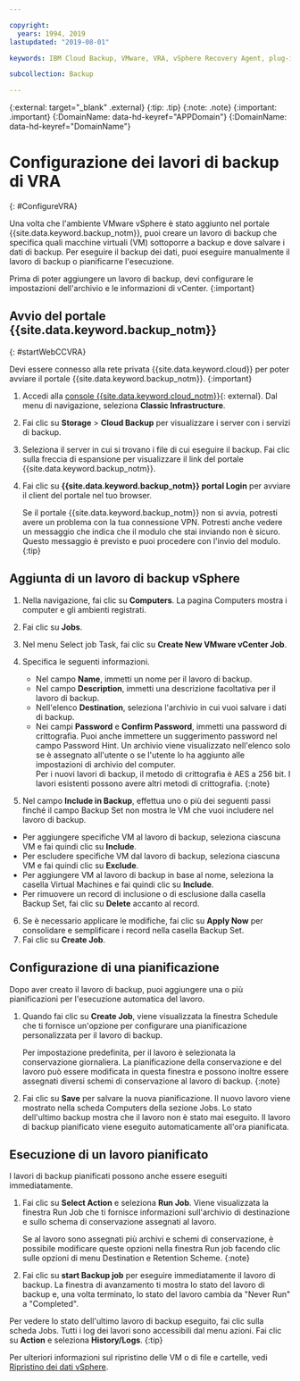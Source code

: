 ```yaml
---

copyright:
  years: 1994, 2019
lastupdated: "2019-08-01"

keywords: IBM Cloud Backup, VMware, VRA, vSphere Recovery Agent, plug-in, plugin, EVault, Carbonite, vSphere

subcollection: Backup

---
```

{:external: target="_blank" .external}
{:tip: .tip}
{:note: .note}
{:important: .important}
{:DomainName: data-hd-keyref="APPDomain"}
{:DomainName: data-hd-keyref="DomainName"}

# Configurazione dei lavori di backup di VRA
{: #ConfigureVRA}

Una volta che l'ambiente VMware vSphere è stato aggiunto nel portale {{site.data.keyword.backup_notm}}, puoi creare un lavoro di backup che specifica quali macchine virtuali (VM) sottoporre a backup e dove salvare i dati di backup. Per eseguire il backup dei dati, puoi eseguire manualmente il lavoro di backup o pianificarne l'esecuzione.

Prima di poter aggiungere un lavoro di backup, devi configurare le impostazioni dell'archivio e le informazioni di vCenter.
{:important}

## Avvio del portale {{site.data.keyword.backup_notm}}
{: #startWebCCVRA}

Devi essere connesso alla rete privata {{site.data.keyword.cloud}} per poter avviare il portale {{site.data.keyword.backup_notm}}.
{:important}

1. Accedi alla [console {{site.data.keyword.cloud_notm}}](https://{DomainName}){: external}. Dal menu di navigazione, seleziona **Classic Infrastructure**.
2. Fai clic su **Storage** > **Cloud Backup** per visualizzare i server con i servizi di backup.
3. Seleziona il server in cui si trovano i file di cui eseguire il backup. Fai clic sulla freccia di espansione per visualizzare il link del portale {{site.data.keyword.backup_notm}}.
4. Fai clic su **{{site.data.keyword.backup_notm}} portal Login** per avviare il client del portale nel tuo browser.

   Se il portale {{site.data.keyword.backup_notm}} non si avvia, potresti avere un problema con la tua connessione VPN. Potresti anche vedere un messaggio che indica che il modulo che stai inviando non è sicuro. Questo messaggio è previsto e puoi procedere con l'invio del modulo.
   {:tip}

## Aggiunta di un lavoro di backup vSphere

1. Nella navigazione, fai clic su **Computers**. La pagina Computers mostra i computer e gli ambienti registrati.
2. Fai clic su **Jobs**.
3. Nel menu Select job Task, fai clic su **Create New VMware vCenter Job**.
4. Specifica le seguenti informazioni.
   * Nel campo **Name**, immetti un nome per il lavoro di backup.
   * Nel campo **Description**, immetti una descrizione facoltativa per il lavoro di backup.
   * Nell'elenco **Destination**, seleziona l'archivio in cui vuoi salvare i dati di backup.
   * Nei campi **Password** e **Confirm Password**, immetti una password di crittografia. Puoi anche immettere un suggerimento password nel campo Password Hint.
   Un archivio viene visualizzato nell'elenco solo se è assegnato all'utente o se l'utente lo ha aggiunto alle impostazioni di archivio del computer.<br/>
   Per i nuovi lavori di backup, il metodo di crittografia è AES a 256 bit. I lavori esistenti possono avere altri metodi di crittografia.
   {:note}

5.	Nel campo **Include in Backup**, effettua uno o più dei seguenti passi finché il campo Backup Set non mostra le VM che vuoi includere nel lavoro di backup.

   * Per aggiungere specifiche VM al lavoro di backup, seleziona ciascuna VM e fai quindi clic su **Include**.
   * Per escludere specifiche VM dal lavoro di backup, seleziona ciascuna VM e fai quindi clic su **Exclude**.
   * Per aggiungere VM al lavoro di backup in base al nome, seleziona la casella Virtual Machines e fai quindi clic su **Include**.
   * Per rimuovere un record di inclusione o di esclusione dalla casella Backup Set, fai clic su **Delete** accanto al record.

6. Se è necessario applicare le modifiche, fai clic su **Apply Now** per consolidare e semplificare i record nella casella Backup Set.
7. Fai clic su **Create Job**.

## Configurazione di una pianificazione

Dopo aver creato il lavoro di backup, puoi aggiungere una o più pianificazioni per l'esecuzione automatica del lavoro.

1. Quando fai clic su **Create Job**, viene visualizzata la finestra Schedule che ti fornisce un'opzione per configurare una pianificazione personalizzata per il lavoro di backup.

   Per impostazione predefinita, per il lavoro è selezionata la conservazione giornaliera. La pianificazione della conservazione e del lavoro può essere modificata in questa finestra e possono inoltre essere assegnati diversi schemi di conservazione al lavoro di backup.
   {:note}
2. Fai clic su **Save** per salvare la nuova pianificazione. Il nuovo lavoro viene mostrato nella scheda Computers della sezione Jobs. Lo stato dell'ultimo backup mostra che il lavoro non è stato mai eseguito. Il lavoro di backup pianificato viene eseguito automaticamente all'ora pianificata.

## Esecuzione di un lavoro pianificato

I lavori di backup pianificati possono anche essere eseguiti immediatamente.

1. Fai clic su **Select Action** e seleziona **Run Job**. Viene visualizzata la finestra Run Job che ti fornisce informazioni sull'archivio di destinazione e sullo schema di conservazione assegnati al lavoro.

   Se al lavoro sono assegnati più archivi e schemi di conservazione, è possibile modificare queste opzioni nella finestra Run job facendo clic sulle opzioni di menu Destination e Retention Scheme.
   {:note}
2. Fai clic su **start Backup job** per eseguire immediatamente il lavoro di backup. La finestra di avanzamento ti mostra lo stato del lavoro di backup e, una volta terminato, lo stato del lavoro cambia da "Never Run" a "Completed".

Per vedere lo stato dell'ultimo lavoro di backup eseguito, fai clic sulla scheda Jobs. Tutti i log dei lavori sono accessibili dal menu azioni. Fai clic su **Action** e seleziona **History/Logs**.
{:tip}

Per ulteriori informazioni sul ripristino delle VM o di file e cartelle, vedi [Ripristino dei dati vSphere](/docs/infrastructure/Backup?topic=Backup-VRARestore#VRARestore).
